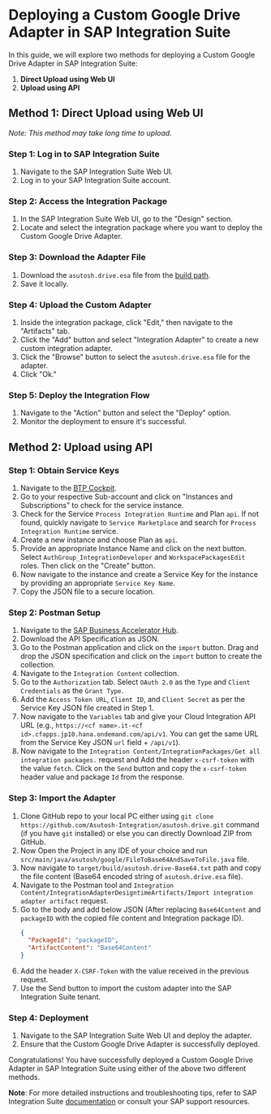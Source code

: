 # Deploying a Custom Google Drive Adapter in SAP Integration Suite

In this guide, we will explore two methods for deploying a Custom Google Drive Adapter in SAP Integration Suite:

1. **Direct Upload using Web UI**
2. **Upload using API**

## Method 1: Direct Upload using Web UI

*Note: This method may take long time to upload.*

### Step 1: Log in to SAP Integration Suite

1. Navigate to the SAP Integration Suite Web UI.
2. Log in to your SAP Integration Suite account.

### Step 2: Access the Integration Package

1. In the SAP Integration Suite Web UI, go to the "Design" section.
2. Locate and select the integration package where you want to deploy the Custom Google Drive Adapter.

### Step 3: Download the Adapter File

1. Download the `asutosh.drive.esa` file from the [build path](target/build/asutosh.drive.esa).
2. Save it locally.

### Step 4: Upload the Custom Adapter

1. Inside the integration package, click "Edit," then navigate to the "Artifacts" tab.
2. Click the "Add" button and select "Integration Adapter" to create a new custom integration adapter.
3. Click the "Browse" button to select the `asutosh.drive.esa` file for the adapter.
4. Click "Ok."

### Step 5: Deploy the Integration Flow

1. Navigate to the "Action" button and select the "Deploy" option.
2. Monitor the deployment to ensure it's successful.

## Method 2: Upload using API

### Step 1: Obtain Service Keys

1. Navigate to the [BTP Cockpit](https://emea.cockpit.btp.cloud.sap/).
2. Go to your respective Sub-account and click on "Instances and Subscriptions" to check for the service instance.
3. Check for the Service `Process Integration Runtime` and Plan `api`. If not found, quickly navigate to `Service Marketplace` and search for `Process Integration Runtime` service.
4. Create a new instance and choose Plan as `api`.
5. Provide an appropriate Instance Name and click on the next button. Select `AuthGroup_IntegrationDeveloper` and `WorkspacePackagesEdit` roles. Then click on the "Create" button.
6. Now navigate to the instance and create a Service Key for the instance by providing an appropriate `Service Key Name`.
7. Copy the JSON file to a secure location.

### Step 2: Postman Setup

1. Navigate to the [SAP Business Accelerator Hub](https://api.sap.com/api/IntegrationContent/overview).
2. Download the API Specification as JSON.
3. Go to the Postman application and click on the `import` button. Drag and drop the JSON specification and click on the `import` button to create the collection.
4. Navigate to the `Integration Content` collection.
5. Go to the `Authorization` tab. Select `OAuth 2.0` as the `Type` and `Client Credentials` as the `Grant Type`.
6. Add the `Access Token URL`, `Client ID`, and `Client Secret` as per the Service Key JSON file created in Step 1.
7. Now navigate to the `Variables` tab and give your Cloud Integration API URL (e.g., `https://<cf name>.it-<cf id>.cfapps.jp10.hana.ondemand.com/api/v1`. You can get the same URL from the Service Key JSON `url` field + `/api/v1`).
8. Now navigate to the `Integration Content/IntegrationPackages/Get all integration packages.` request and Add the header `x-csrf-token` with the value `fetch`. Click on the `Send` button and copy the `x-csrf-token` header value and package `Id` from the response.

### Step 3: Import the Adapter

1. Clone GitHub repo to your local PC either using `git clone https://github.com/Asutosh-Integration/asutosh.drive.git` command (if you have `git` installed) or else you can directly Download ZIP from GitHub.
2. Now Open the Project in any IDE of your choice and run `src/main/java/asutosh/google/FileToBase64AndSaveToFile.java` file.
3. Now navigate to `target/build/asutosh.drive-Base64.txt` path and copy the file content (Base64 encoded string of `asutosh.drive.esa` file).
4. Navigate to the Postman tool and `Integration Content/IntegrationAdapterDesigntimeArtifacts/Import integration adapter artifact` request.
5. Go to the body and add below JSON (After replacing `Base64Content` and `packageID` with the copied file content and Integration package ID).
   ```json
   {
     "PackageId": "packageID",
     "ArtifactContent": "Base64Content"
   }
   ```
6. Add the header `X-CSRF-Token` with the value received in the previous request. 
7. Use the Send button to import the custom adapter into the SAP Integration Suite tenant.

### Step 4: Deployment

1. Navigate to the SAP Integration Suite Web UI and deploy the adapter.
2. Ensure that the Custom Google Drive Adapter is successfully deployed.

Congratulations! You have successfully deployed a Custom Google Drive Adapter in SAP Integration Suite using either of the above two different methods.

**Note**: For more detailed instructions and troubleshooting tips, refer to SAP Integration Suite [documentation](https://help.sap.com/docs/cloud-integration/sap-cloud-integration/importing-custom-integration-adapter-in-cloud-foundry-environment) or consult your SAP support resources.